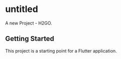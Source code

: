 # untitled

A new Project - H2GO.

## Getting Started

This project is a starting point for a Flutter application.

